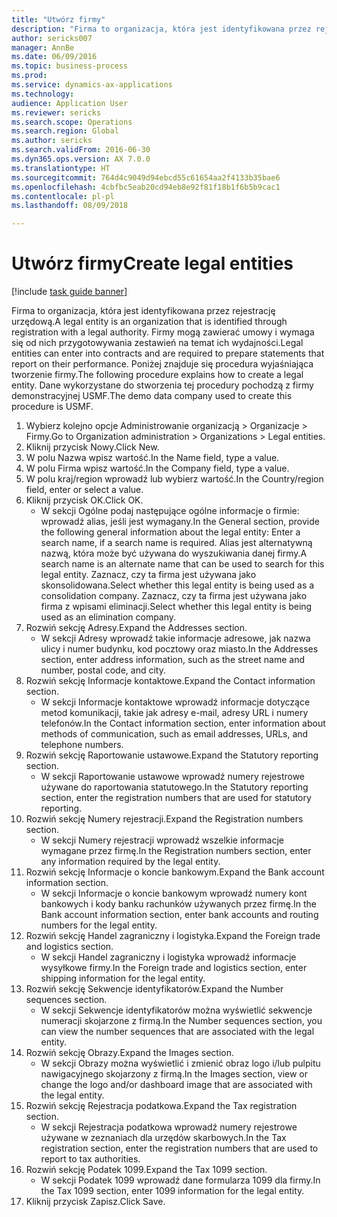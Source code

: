 ```yaml
--- 
title: "Utwórz firmy"
description: "Firma to organizacja, która jest identyfikowana przez rejestrację urzędową."
author: sericks007
manager: AnnBe
ms.date: 06/09/2016
ms.topic: business-process
ms.prod: 
ms.service: dynamics-ax-applications
ms.technology: 
audience: Application User
ms.reviewer: sericks
ms.search.scope: Operations
ms.search.region: Global
ms.author: sericks
ms.search.validFrom: 2016-06-30
ms.dyn365.ops.version: AX 7.0.0
ms.translationtype: HT
ms.sourcegitcommit: 764d4c9049d94ebcd55c61654aa2f4133b35bae6
ms.openlocfilehash: 4cbfbc5eab20cd94eb8e92f81f18b1f6b5b9cac1
ms.contentlocale: pl-pl
ms.lasthandoff: 08/09/2018

---
```

# <a name="create-legal-entities"></a><span data-ttu-id="d00f9-103">Utwórz firmy</span><span class="sxs-lookup"><span data-stu-id="d00f9-103">Create legal entities</span></span>

[!include [task guide banner](../../includes/task-guide-banner.md)]

<span data-ttu-id="d00f9-104">Firma to organizacja, która jest identyfikowana przez rejestrację urzędową.</span><span class="sxs-lookup"><span data-stu-id="d00f9-104">A legal entity is an organization that is identified through registration with a legal authority.</span></span> <span data-ttu-id="d00f9-105">Firmy mogą zawierać umowy i wymaga się od nich przygotowywania zestawień na temat ich wydajności.</span><span class="sxs-lookup"><span data-stu-id="d00f9-105">Legal entities can enter into contracts and are required to prepare statements that report on their performance.</span></span> <span data-ttu-id="d00f9-106">Poniżej znajduje się procedura wyjaśniająca tworzenie firmy.</span><span class="sxs-lookup"><span data-stu-id="d00f9-106">The following procedure explains how to create a legal entity.</span></span> <span data-ttu-id="d00f9-107">Dane wykorzystane do stworzenia tej procedury pochodzą z firmy demonstracyjnej USMF.</span><span class="sxs-lookup"><span data-stu-id="d00f9-107">The demo data company used to create this procedure is USMF.</span></span>

1. <span data-ttu-id="d00f9-108">Wybierz kolejno opcje Administrowanie organizacją > Organizacje > Firmy.</span><span class="sxs-lookup"><span data-stu-id="d00f9-108">Go to Organization administration > Organizations > Legal entities.</span></span>
2. <span data-ttu-id="d00f9-109">Kliknij przycisk Nowy.</span><span class="sxs-lookup"><span data-stu-id="d00f9-109">Click New.</span></span>
3. <span data-ttu-id="d00f9-110">W polu Nazwa wpisz wartość.</span><span class="sxs-lookup"><span data-stu-id="d00f9-110">In the Name field, type a value.</span></span>
4. <span data-ttu-id="d00f9-111">W polu Firma wpisz wartość.</span><span class="sxs-lookup"><span data-stu-id="d00f9-111">In the Company field, type a value.</span></span>
5. <span data-ttu-id="d00f9-112">W polu kraj/region wprowadź lub wybierz wartość.</span><span class="sxs-lookup"><span data-stu-id="d00f9-112">In the Country/region field, enter or select a value.</span></span>
6. <span data-ttu-id="d00f9-113">Kliknij przycisk OK.</span><span class="sxs-lookup"><span data-stu-id="d00f9-113">Click OK.</span></span>
    * <span data-ttu-id="d00f9-114">W sekcji Ogólne podaj następujące ogólne informacje o firmie: wprowadź alias, jeśli jest wymagany.</span><span class="sxs-lookup"><span data-stu-id="d00f9-114">In the General section, provide the following general information about the legal entity: Enter a search name, if a search name is required.</span></span> <span data-ttu-id="d00f9-115">Alias jest alternatywną nazwą, która może być używana do wyszukiwania danej firmy.</span><span class="sxs-lookup"><span data-stu-id="d00f9-115">A search name is an alternate name that can be used to search for this legal entity.</span></span> <span data-ttu-id="d00f9-116">Zaznacz, czy ta firma jest używana jako skonsolidowana.</span><span class="sxs-lookup"><span data-stu-id="d00f9-116">Select whether this legal entity is being used as a consolidation company.</span></span> <span data-ttu-id="d00f9-117">Zaznacz, czy ta firma jest używana jako firma z wpisami eliminacji.</span><span class="sxs-lookup"><span data-stu-id="d00f9-117">Select whether this legal entity is being used as an elimination company.</span></span>  
7. <span data-ttu-id="d00f9-118">Rozwiń sekcję Adresy.</span><span class="sxs-lookup"><span data-stu-id="d00f9-118">Expand the Addresses section.</span></span>
    * <span data-ttu-id="d00f9-119">W sekcji Adresy wprowadź takie informacje adresowe, jak nazwa ulicy i numer budynku, kod pocztowy oraz miasto.</span><span class="sxs-lookup"><span data-stu-id="d00f9-119">In the Addresses section, enter address information, such as the street name and number, postal code, and city.</span></span>  
8. <span data-ttu-id="d00f9-120">Rozwiń sekcję Informacje kontaktowe.</span><span class="sxs-lookup"><span data-stu-id="d00f9-120">Expand the Contact information section.</span></span>
    * <span data-ttu-id="d00f9-121">W sekcji Informacje kontaktowe wprowadź informacje dotyczące metod komunikacji, takie jak adresy e-mail, adresy URL i numery telefonów.</span><span class="sxs-lookup"><span data-stu-id="d00f9-121">In the Contact information section, enter information about methods of communication, such as email addresses, URLs, and telephone numbers.</span></span>  
9. <span data-ttu-id="d00f9-122">Rozwiń sekcję Raportowanie ustawowe.</span><span class="sxs-lookup"><span data-stu-id="d00f9-122">Expand the Statutory reporting section.</span></span>
    * <span data-ttu-id="d00f9-123">W sekcji Raportowanie ustawowe wprowadź numery rejestrowe używane do raportowania statutowego.</span><span class="sxs-lookup"><span data-stu-id="d00f9-123">In the Statutory reporting section, enter the registration numbers that are used for statutory reporting.</span></span>  
10. <span data-ttu-id="d00f9-124">Rozwiń sekcję Numery rejestracji.</span><span class="sxs-lookup"><span data-stu-id="d00f9-124">Expand the Registration numbers section.</span></span>
    * <span data-ttu-id="d00f9-125">W sekcji Numery rejestracji wprowadź wszelkie informacje wymagane przez firmę.</span><span class="sxs-lookup"><span data-stu-id="d00f9-125">In the Registration numbers section, enter any information required by the legal entity.</span></span>  
11. <span data-ttu-id="d00f9-126">Rozwiń sekcję Informacje o koncie bankowym.</span><span class="sxs-lookup"><span data-stu-id="d00f9-126">Expand the Bank account information section.</span></span>
    * <span data-ttu-id="d00f9-127">W sekcji Informacje o koncie bankowym wprowadź numery kont bankowych i kody banku rachunków używanych przez firmę.</span><span class="sxs-lookup"><span data-stu-id="d00f9-127">In the Bank account information section, enter bank accounts and routing numbers for the legal entity.</span></span>  
12. <span data-ttu-id="d00f9-128">Rozwiń sekcję Handel zagraniczny i logistyka.</span><span class="sxs-lookup"><span data-stu-id="d00f9-128">Expand the Foreign trade and logistics section.</span></span>
    * <span data-ttu-id="d00f9-129">W sekcji Handel zagraniczny i logistyka wprowadź informacje wysyłkowe firmy.</span><span class="sxs-lookup"><span data-stu-id="d00f9-129">In the Foreign trade and logistics section, enter shipping information for the legal entity.</span></span>  
13. <span data-ttu-id="d00f9-130">Rozwiń sekcję Sekwencje identyfikatorów.</span><span class="sxs-lookup"><span data-stu-id="d00f9-130">Expand the Number sequences section.</span></span>
    * <span data-ttu-id="d00f9-131">W sekcji Sekwencje identyfikatorów można wyświetlić sekwencje numeracji skojarzone z firmą.</span><span class="sxs-lookup"><span data-stu-id="d00f9-131">In the Number sequences section, you can view the number sequences that are associated with the legal entity.</span></span>  
14. <span data-ttu-id="d00f9-132">Rozwiń sekcję Obrazy.</span><span class="sxs-lookup"><span data-stu-id="d00f9-132">Expand the Images section.</span></span>
    * <span data-ttu-id="d00f9-133">W sekcji Obrazy można wyświetlić i zmienić obraz logo i/lub pulpitu nawigacyjnego skojarzony z firmą.</span><span class="sxs-lookup"><span data-stu-id="d00f9-133">In the Images section, view or change the logo and/or dashboard image that are associated with the legal entity.</span></span>  
15. <span data-ttu-id="d00f9-134">Rozwiń sekcję Rejestracja podatkowa.</span><span class="sxs-lookup"><span data-stu-id="d00f9-134">Expand the Tax registration section.</span></span>
    * <span data-ttu-id="d00f9-135">W sekcji Rejestracja podatkowa wprowadź numery rejestrowe używane w zeznaniach dla urzędów skarbowych.</span><span class="sxs-lookup"><span data-stu-id="d00f9-135">In the Tax registration section, enter the registration numbers that are used to report to tax authorities.</span></span>  
16. <span data-ttu-id="d00f9-136">Rozwiń sekcję Podatek 1099.</span><span class="sxs-lookup"><span data-stu-id="d00f9-136">Expand the Tax 1099 section.</span></span>
    * <span data-ttu-id="d00f9-137">W sekcji Podatek 1099 wprowadź dane formularza 1099 dla firmy.</span><span class="sxs-lookup"><span data-stu-id="d00f9-137">In the Tax 1099 section, enter 1099 information for the legal entity.</span></span>  
17. <span data-ttu-id="d00f9-138">Kliknij przycisk Zapisz.</span><span class="sxs-lookup"><span data-stu-id="d00f9-138">Click Save.</span></span>


